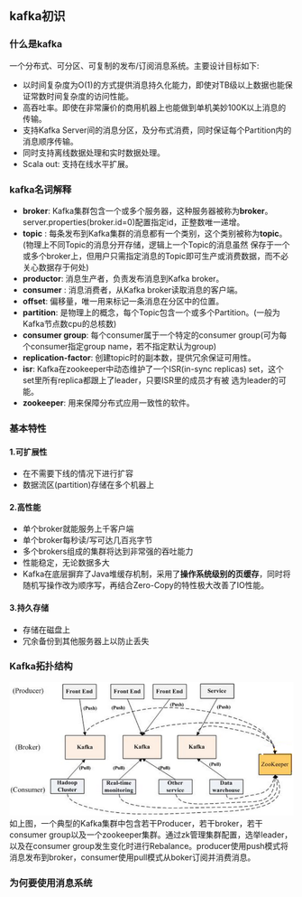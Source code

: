 ## kafka初识

### 什么是kafka
一个分布式、可分区、可复制的发布/订阅消息系统。主要设计目标如下:<br/>
+ 以时间复杂度为O(1)的方式提供消息持久化能力，即使对TB级以上数据也能保证常数时间复杂度的访问性能。<br/>
+ 高吞吐率。即使在非常廉价的商用机器上也能做到单机美妙100K以上消息的传输。<br/>
+ 支持Kafka Server间的消息分区，及分布式消费，同时保证每个Partition内的消息顺序传输。<br/>
+ 同时支持离线数据处理和实时数据处理。<br/>
+ Scala out: 支持在线水平扩展。<br/>

### kafka名词解释
+ **broker**: Kafka集群包含一个或多个服务器，这种服务器被称为**broker**。server.properties(broker.id=0)配置指定id，正整数唯一递增。<br/>
+ **topic** : 每条发布到Kafka集群的消息都有一个类别，这个类别被称为**topic**。(物理上不同Topic的消息分开存储，逻辑上一个Topic的消息虽然
保存于一个或多个broker上，但用户只需指定消息的Topic即可生产或消费数据，而不必关心数据存于何处)<br/>
+ **productor**: 消息生产者，负责发布消息到Kafka broker。<br/>
+ **consumer** : 消息消费者，从Kafka broker读取消息的客户端。<br/>
+ **offset**: 偏移量，唯一用来标记一条消息在分区中的位置。<br/>
+ **partition**: 是物理上的概念，每个Topic包含一个或多个Partition。(一般为Kafka节点数cpu的总核数)<br/>
+ **consumer group**: 每个consumer属于一个特定的consumer group(可为每个consumer指定group name，若不指定默认为group)<br/>
+ **replication-factor**: 创建topic时的副本数，提供冗余保证可用性。<br/>
+ **isr**: Kafka在zookeeper中动态维护了一个ISR(in-sync replicas) set，这个set里所有replica都跟上了leader，只要ISR里的成员才有被
选为leader的可能。<br/>
+ **zookeeper**: 用来保障分布式应用一致性的软件。<br/>

### 基本特性
#### **1.可扩展性**
+ 在不需要下线的情况下进行扩容<br/>
+ 数据流区(partition)存储在多个机器上<br/>
#### **2.高性能** 
+ 单个broker就能服务上千客户端<br/>
+ 单个broker每秒读/写可达几百兆字节<br/>
+ 多个brokers组成的集群将达到非常强的吞吐能力<br/>
+ 性能稳定，无论数据多大<br/>
+ Kafka在底层摒弃了Java堆缓存机制，采用了**操作系统级别的页缓存**，同时将随机写操作改为顺序写，再结合Zero-Copy的特性极大改善了IO性能。<br/>
#### **3.持久存储**
+ 存储在磁盘上<br/>
+ 冗余备份到其他服务器上以防止丢失<br/>

### Kafka拓扑结构
![Image](../images/kafka/kafka拓扑结构.png)
如上图，一个典型的Kafka集群中包含若干Producer，若干broker，若干consumer group以及一个zookeeper集群。通过zk管理集群配置，选举leader，
以及在consumer group发生变化时进行Rebalance。producer使用push模式将消息发布到broker，consumer使用pull模式从boker订阅并消费消息。<br/>

### 为何要使用消息系统

<!-- 1.kafka节点之间如何复制备份的？
kafka消息是否会丢失？为什么？
kafka最合理的配置是什么？
kafka的leader选举机制是什么？
kafka对硬件的配置有什么要求？
kafka的消息保证有几种方式？-->